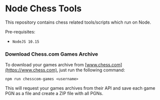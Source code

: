 # Node Chess Tools

This repository contains chess related tools/scripts which run on Node.

Pre-requisites: 
- `NodeJS 10.15`

### Download Chess.com Games Archive 
To download your games archive from [www.chess.com](https://www.chess.com), just run the following command: 

`npm run chesscom-games <username>`

This will request your games archives from their API and save each game PGN as a file and create a ZIP file with all PGNs. 
